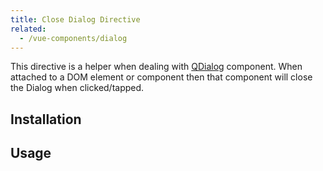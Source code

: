 ```yaml
---
title: Close Dialog Directive
related:
  - /vue-components/dialog
---
```


This directive is a helper when dealing with [QDialog](/vue-components/dialog) component. When attached to a DOM element or component then that component will close the Dialog when clicked/tapped.

## Installation
<doc-installation directives="CloseDialog" />

## Usage
<doc-example title="Basic" file="CloseDialog/Basic" />

